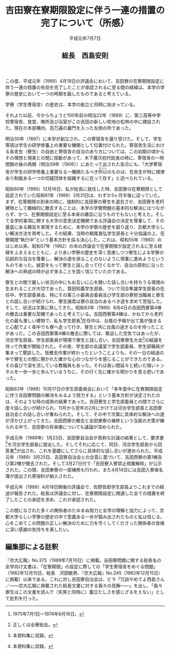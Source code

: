 <header>
<h1 class="title">吉田寮在寮期限設定に伴う一連の措置の完了について（所感）</h1>
<p>平成元年7月7日</p>
<h2 class="author">総長　西島安則</h2>
</header>

この度、平成元年（1989）4月18日の評議会において、吉田寮の在寮期限設定に伴う一連の措置の失効を完了したことが承認されるに至る間の経緯は、本学の学寮の歴史において一つの時期を画したものであると考えている。

学寮（学生寄宿舎）の歴史は、本学の創立と同時に始まっている。

それより以前、今からちょうど100年前の明治22年（1889）に、第三高等中学校寄宿舎、食堂、賄所及び浴室がこの吉田の新しい校地の松林の中に建設された。現在の本部構内、百万遍の裏門を入った左側の所であった。

明治30年（1897）に本学が創立され、この寄宿舎を譲り受けた。そして、学生寄宿は学生の研学修養上の重要な機関として位置付けられた。寄宿舎生活における各舎生（寮生）の自由と寄宿舎の自治のあり方については、この初期の頃からその理想と現実との間に揺動があって、木下廣次初代総長の時に、寄宿舎の一時閉鎖の後の再開（明治39年（1906））にあたって出された告示にも、「大学寄宿舎が学生の研学修養上重要なる一機関たるべき<ruby>所以<rp>（</rp><rt>ゆえん</rt><rp>）</rp></ruby>のものは、在舎生が特に規律あり制裁ある一つの切磋団体を組織するに在って存す」と述べられている。

昭和60年（1985）12月16日、私が総長に就任した時、吉田寮の在寮期限として設定されていた昭和61年（1986）3月31日は、わずか3ヶ月半後に迫っていた。まず、在寮期限の到来の時に、強制的に吉田寮の寮生を退去させ、吉田寮を老朽建物として機械的に撤去することは、本学の学寮問題の基本的な解決にはつながらず、かつ、在寮期限設定に至る本来の趣旨に沿うものでもないと考えた。そして全学的事項に関する大学の意思決定機関である評議会の決定を尊重して、その基底にある趣旨を実現するために、本学の学寮の歴史を振り返り、京都大学らしい解決方法を熟考した。その結果、当時の朝尾直弘学生部長と十分協議の上、在寮期限“執行中”という基本方針を採る決心した。これは、昭和55年（1980）のはじめ以来、昭和57年（1982）の末の評議会で在寮期限が設定されるに至る経緯をふまえるとともに、より永い学寮の歴史を深く思慮しつつ寮生による学寮の伝統的な自治を尊重し、解決の道を誤ることのないように慎重に進めようというものであった。誠意をもって寮生と話し合って行くなかで、自治の原則に沿った解決への熟成の時が必ず来ることを固く信じていたのである。

寮生との間で厳しい状況の中にもお互いに心を開いた話し合いを持ちうる環境の生まれることが大切であった。筧田知義学生部長、ついで河合隼雄学生部長の在任中、学生部委員会、特にその第三小委員会委員及び学生部の寮担当職員と寮生との話し合いが続けられ、寮生諸君は寮の自治のあるべき途を求めて苦悩した。そして、状況は次第に熟してきた。昭和63年（1988）8月4日の吉田西寮第4棟の撤去は重要な契機であったと考えている。吉田西寮第4棟は、かねてから老朽化の最も激しい建物で、私も学生部長[^＊２]在任中は、台風の予報が出て風が強まると心配でよく夜中でも寮へ走って行き、寮生と共に台風の過ぎるのを待ったことがあった。この吉田西寮第4棟の撤去に際しては、緊迫した空気ではあったが、河合学生部長、学生部委員が現場で寮生と話し合い、吉田寮寮生大会[^＊３]の結論を待って作業が開始された。その夜、学生部の会議室で学生部委員、学生部職員が集まって懇談した。皆撤去作業が終わったということよりも、その一日の経過の中で寮生との間に開かれた確かな心のつながりを感じることができたのである。その喜びで涙を流している教職員もあった。それは長い間延々と続いた暗いトンネルを一歩一歩と歩んでいるうちに、その行く先に確かな明かりを見る想いであった。

[^＊２]: 1975年7月1日〜1976年8月16日。
[^＊３]: 正しくは全寮総会。

昭和63年（1988）10月17日の学生部委員会において「本年度中に在寮期限設定に伴う吉田寮問題の解決をみるよう努力する」という基本方針が決定されたのは、そのような時の成熟の結果であった。吉田寮生と学生部委員との間でさらに度々話し合いが続けられ、11月から翌年の2月にかけては河合学生部長と吉田寮自治会との話し合いが重ねられた。そして、その中で次第に具体的な解決への道が浮かび上がってきた。吉田西寮の撤去と吉田東寮の補修という当面の方策が練られる中で、吉田寮の将来像についても議論が深められた。

平成元年（1989年）1月23日、吉田寮自治会が真剣な討議の結果として、要求書[^＊４]を河合学生部長に提出した。そしてそれに応じて、同日、河合学生部長から回答書[^＊５]が出され、これを基礎にしてさらに具体的な話し合いが進められた。平成元年（1989）3月25日、吉田寮自治会との合意に基づいて、吉田西寮の第1棟及び第2棟が撤去された。そして3月27日付で「吉田寮入寮禁止措置解除」が公示された。この間、吉田東寮の一部補修も行われ、また4月14日には吉田入寮者名簿が提出され寄宿料が納入された。

[^＊４]: 本資料集に収録。
[^＊５]: 本資料集に収録。

平成元年（1989）4月18日開催の評議会で、佐野哲郎学生部長よりこれまでの経過が報告された。総長は評議会に対し、在寮期限設定に関連した全ての措置を終了したことの承認を求め、これが承認された。

この間になされた多くの関係者のたゆまぬ努力と全学の理解と協力によって、京都大学らしい学寮の歴史の中で意義ある一歩が踏み出されたものと私は信じる。心をこめてこの問題の正しい解決のために力を尽くしてくださった関係者の皆様に深い感謝の気持ちを表したい。

## 編集部による註釈
『京大広報』No.375（1989年7月10日）に掲載。吉田寮問題に関する総長名の全学向け文書は、「在寮期限」の設定に際しての「学生寄宿舎をめぐる問題」（1982年12月15日、総長　沢田敏男、『京大広報』No.245（1982年12月15日）に掲載）以来である。これに対し吉田寮自治会は、ビラ「冗談やめてよ西島さん／――京大広報に掲載された総長文書に対する我々の見解――」を出し、「我々寮生はこの文書を読んで（失笑と同時に）腹立たしさを感じざるをえない」として批判を行った。